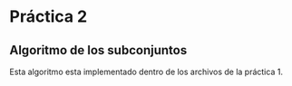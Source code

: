 # Práctica 2
## Algoritmo de los subconjuntos

Esta algoritmo esta implementado dentro de los archivos de la práctica 1.
